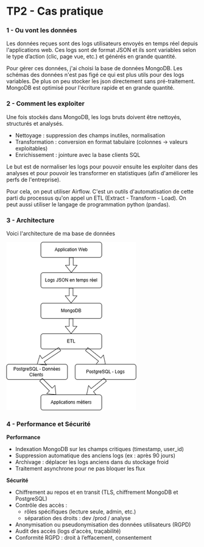 # TP2 - Cas pratique

### 1 - Ou vont les données

Les données reçues sont des logs utilisateurs envoyés en temps réel depuis l'applications web. Ces logs sont de format JSON et ils sont variables selon le type d’action (clic, page vue, etc.) et générés en grande quantité.

Pour gérer ces données, j'ai choisi la base de données MongoDB. Les schémas des données n'est pas figé ce qui est plus utils pour des logs variables. De plus on peu stocker les json directement sans pré-traitement. MongoDB est optimisé pour l'écriture rapide et en grande quantité. 

### 2 - Comment les exploiter

Une fois stockés dans MongoDB, les logs bruts doivent être nettoyés, structurés et analysés.
- Nettoyage : suppression des champs inutiles, normalisation
- Transformation : conversion en format tabulaire (colonnes → valeurs exploitables)
- Enrichissement : jointure avec la base clients SQL

Le but est de normaliser les logs pour pouvoir ensuite les exploiter dans des analyses et pour pouvoir les transformer en statistiques (afin d'améliorer les perfs de l'entreprise).

Pour cela, on peut utiliser Airflow. C'est un outils d'automatisation de cette parti du processus qu'on appel un ETL (Extract - Transform - Load). On peut aussi utiliser le langage de programmation python (pandas).

### 3 - Architecture
Voici l'architecture de ma base de données

![Image Archi NoSQL](./Archi_NoSQLpng.png)

### 4 - Performance et Sécurité

**Performance**

- Indexation MongoDB sur les champs critiques (timestamp, user_id)
- Suppression automatique des anciens logs (ex : après 90 jours)
- Archivage : déplacer les logs anciens dans du stockage froid
- Traitement asynchrone pour ne pas bloquer les flux

**Sécurité**
- Chiffrement au repos et en transit (TLS, chiffrement MongoDB et PostgreSQL)
- Contrôle des accès :
    - rôles spécifiques (lecture seule, admin, etc.)
    - séparation des droits : dev /prod / analyse
- Anonymisation ou pseudonymisation des données utilisateurs (RGPD)
- Audit des accès (logs d'accès, traçabilité)
- Conformité RGPD : droit à l’effacement, consentement




